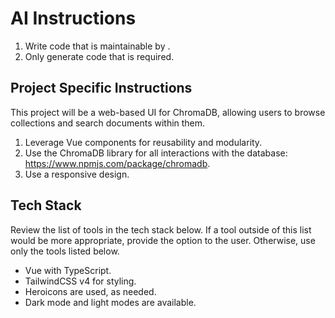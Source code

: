 # AI Instructions

1. Write code that is maintainable by .
2. Only generate code that is required.

## Project Specific Instructions

This project will be a web-based UI for ChromaDB, allowing users to browse collections and search documents within them.

1. Leverage Vue components for reusability and modularity.
2. Use the ChromaDB library for all interactions with the database: <https://www.npmjs.com/package/chromadb>.
3. Use a responsive design.

## Tech Stack

Review the list of tools in the tech stack below. If a tool outside of this list would be more appropriate, provide the option to the user. Otherwise, use only the tools listed below.

* Vue with TypeScript.
* TailwindCSS v4 for styling.
* Heroicons are used, as needed.
* Dark mode and light modes are available.
